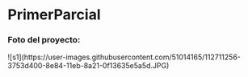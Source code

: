 # PrimerParcial
<h3>Foto del proyecto:</h3>
![s1](https://user-images.githubusercontent.com/51014165/112711256-3753d400-8e84-11eb-8a21-0f13635e5a5d.JPG)


